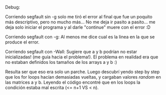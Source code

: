 Debug:

Corriendo segfault sin -g solo me tiró el error al final que fue un poquito más descriptivo, pero no mucho más...
No me deja ir pasito a pasito... me deja solo iniciar el programa y al darle "continue" muere con el error :D

Corriendo segfault con  -g: Al menos me dice cual es la linea en la que se produce el error.

Corriendo segfault con -Wall: Sugiere que a y b podrían no estar inicializadas! (me guía hacia el problema!). El problema en realidad era que no estaban definidos los tamaños de los arrays a y b :)

Resulta ser que eso era solo un parche. Luego descubrí yendo step by step que los for loops hacían demasiadas vueltas, y cargaban valores _random_ en las matrices a y b. Leyendo el código encontré que en los loops la condición estaba mal escrita (<= n+1 VS < n).


